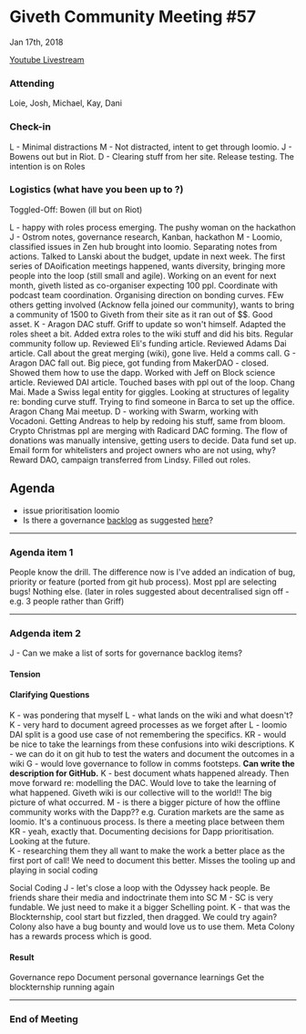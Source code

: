 # Giveth Community Meeting #57


Jan 17th, 2018


[Youtube Livestream]()


### Attending

Loie, Josh, Michael, Kay, Dani

###  Check-in
L - Minimal distractions
M - Not distracted, intent to get through loomio.
J - Bowens out but in Riot.
D - Clearing stuff from her site. Release testing. The intention is on Roles


### Logistics (what have you been up to ?)

Toggled-Off: Bowen (ill but on Riot)

L - happy with roles process emerging. The pushy woman on the hackathon
J - Ostrom notes, governance research, Kanban, hackathon
M - Loomio, classified issues in Zen hub brought into loomio. Separating notes from actions. Talked to Lanski about the budget, update in next week. The first series of DAoification meetings happened, wants diversity, bringing more people into the loop (still small and agile). Working on an event for next month, giveth listed as co-organiser expecting 100 ppl. Coordinate with podcast team coordination. Organising direction on bonding curves. FEw others getting involved (Acknow fella joined our community), wants to bring a community of 1500 to Giveth from their site as it ran out of $$. Good asset.
K - Aragon DAC stuff. Griff to update so won't himself. Adapted the roles sheet a bit. Added extra roles to the wiki stuff and did his bits. Regular community follow up. Reviewed Eli's funding article. Reviewed Adams Dai article. Call about the great merging (wiki), gone live. Held a comms call. 
G - Aragon DAC fall out. Big piece, got funding from MakerDAO - closed. Showed them how to use the dapp. Worked with Jeff on Block science article. Reviewed DAI article. Touched bases with ppl out of the loop. Chang Mai. Made a Swiss legal entity for giggles. Looking at structures of legality re: bonding curve stuff. Trying to find someone in Barca to set up the office. Aragon Chang Mai meetup. 
D - working with Swarm, working with Vocadoni. Getting Andreas to help by redoing his stuff, same from bloom. Crypto Christmas ppl are merging with Radicard DAC forming. The flow of donations was manually intensive, getting users to decide. Data fund set up. Email form for whitelisters and project owners who are not using, why? Reward DAO, campaign transferred from Lindsy. Filled out roles. 


## Agenda
* issue prioritisation loomio
* Is there a governance [backlog](https://patterns.sociocracy30.org/backlog.html) as suggested [here](https://patterns.sociocracy30.org/governance-backlog.html)? 

---------------------------------------
### Agenda item 1 
People know the drill. The difference now is I've added an indication of bug, priority or feature (ported from git hub process). Most ppl are selecting bugs! Nothing else. (later in roles suggested about decentralised sign off - e.g. 3 people rather than Griff)

---------------------------------------
### Adgenda item 2

J - Can we make a list of sorts for governance backlog items?

#### Tension

#### Clarifying Questions
K - was pondering that myself
L - what lands on the wiki and what doesn't?
K - very hard to document agreed processes as we forget after
L - loomio DAI split is a good use case of not remembering the specifics. 
KR - would be nice to take the learnings from these confusions into wiki descriptions. 
K - we can do it on git hub to test the waters and document the outcomes in a wiki
G - would love governance to follow in comms footsteps. **Can write the description for GitHub.**
K - best document whats happened already. Then move forward re: modelling the DAC. Would love to take the learning of what happened. Giveth wiki is our collective will to the world!! The big picture of what occurred.
M - is there a bigger picture of how the offline community works with the Dapp?? e.g. Curation markets are the same as loomio. It's a continuous process. Is there a meeting place between them
KR - yeah, exactly that. Documenting decisions for Dapp prioritisation. Looking at the future.  
K - researching them they all want to make the work a better place as the first port of call! We need to document this better. Misses the tooling up and playing in social coding

Social Coding
J - let's close a loop with the Odyssey hack people. Be friends share their media and indoctrinate them into SC
M - SC is very fundable. We just need to make it a bigger Schelling point. 
K - that was the Blockternship, cool start but fizzled, then dragged. We could try again? Colony also have a bug bounty and would love us to use them. Meta Colony has a rewards process which is good. 

#### Result
Governance repo
Document personal governance learnings
Get the blockternship running again


--------------------------------------

### End of Meeting
